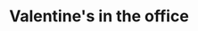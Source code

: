 ---
layout: details
title: "Valentine's in the office"
description: "2021"
size: "21,5x20cm gouache on paper"
galleryImages:
  - /assets/img/valentine-office.png
---